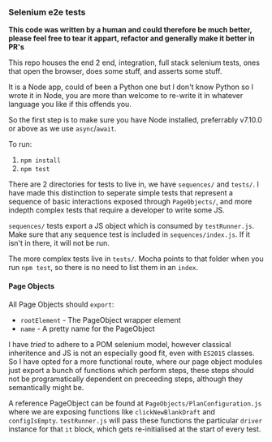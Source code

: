 ### Selenium e2e tests

**This code was written by a human and could therefore be much better, please feel free to tear it appart, refactor and generally make it better in PR's**

This repo houses the end 2 end, integration, full stack selenium tests, ones that open the browser, does some stuff, and asserts some stuff.

It is a Node app, could of been a Python one but I don't know Python so I wrote it in Node, you are more than welcome to re-write it in whatever language you like if this offends you.

So the first step is to make sure you have Node installed, preferrably v7.10.0 or above as we use `async`/`await`.

To run:

1. `npm install`
2. `npm test`

There are 2 directories for tests to live in, we have `sequences/` and `tests/`. I have made this distinction to seperate simple tests that represent a sequence of basic interactions exposed through `PageObjects/`, and more indepth complex tests that require a developer to write some JS. 

`sequences/` tests export a JS object which is consumed by `testRunner.js`. Make sure that any sequence test is included in `sequences/index.js`. If it isn't in there, it will not be run.

The more complex tests live in `tests/`. Mocha points to that folder when you run `npm test`, so there is no need to list them in an `index`.


#### Page Objects

All Page Objects should `export`:

- `rootElement` - The PageObject wrapper element
- `name` - A pretty name for the PageObject

I have _tried_ to adhere to a POM selenium model, however classical inheritence and JS is not an especially good fit, even with `ES2015` classes. So I have opted for a more functional route, where our page object modules just export a bunch of functions which perform steps, these steps should not be programatically dependent on preceeding steps, although they semantically might be. 

A reference PageObject can be found at `PageObjects/PlanConfiguration.js` where we are exposing functions like `clickNewBlankDraft` and `configIsEmpty`. `testRunner.js` will pass these functions the particular `driver` instance for that `it` block, which gets re-initialised at the start of every test.